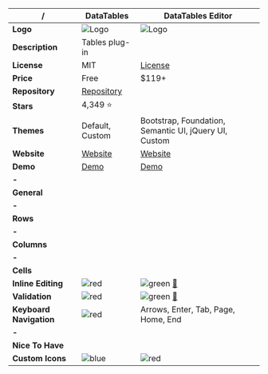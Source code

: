 |**/**|DataTables|DataTables Editor|
|-----|----------|-----------------|
|**Logo**|![Logo](https://datatables.net/media/images/nav-dt.png)|![Logo](https://editor.datatables.net/media/images/nav-e.png)|
|**Description**|Tables plug-in||
|**License**|MIT|[License](https://editor.datatables.net/license/)|
|**Price**|Free|$119+|
|**Repository**|[Repository](https://github.com/DataTables/DataTables)||
|**Stars**|4,349 :star:||
|**Themes**|Default, Custom|Bootstrap, Foundation, Semantic UI, jQuery UI, Custom|
|**Website**|[Website](https://datatables.net/)|[Website](https://editor.datatables.net/)|
|**Demo**|[Demo](https://datatables.net/examples/index)|[Demo](https://editor.datatables.net/examples/index)|
|**-**|||
|**General**|||
|**-**|||
|**Rows**|||
|**-**|||
|**Columns**|||
|**-**|||
|**Cells**|||
|**Inline Editing**|![red](http://placehold.it/23/f03c15/000000?text=+)|![green](http://placehold.it/23/c5f015/000000?text=+) [:book:](https://editor.datatables.net/examples/index)|
|**Validation**|![red](http://placehold.it/23/f03c15/000000?text=+)|![green](http://placehold.it/23/c5f015/000000?text=+) [:book:](https://editor.datatables.net/examples/api/clientValidation.html)|
|**Keyboard Navigation**|![red](http://placehold.it/23/f03c15/000000?text=+)|Arrows, Enter, Tab, Page, Home, End|
|**-**|||
|**Nice To Have**|||
|**Custom Icons**|![blue](http://placehold.it/23/1589F0/000000?text=+)|![red](http://placehold.it/23/f03c15/000000?text=+)|